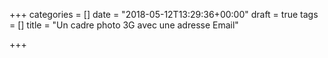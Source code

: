 +++
categories = []
date = "2018-05-12T13:29:36+00:00"
draft = true
tags = []
title = "Un cadre photo 3G avec une adresse Email"

+++
